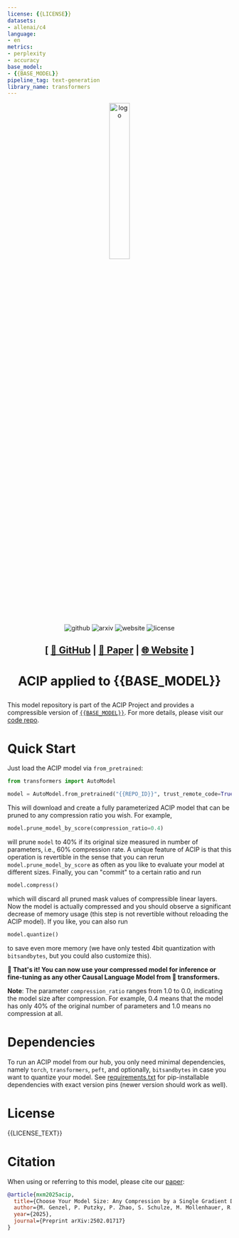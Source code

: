 ```yaml
---
license: {{LICENSE}}
datasets:
- allenai/c4
language:
- en
metrics:
- perplexity
- accuracy
base_model:
- {{BASE_MODEL}}
pipeline_tag: text-generation
library_name: transformers
---
```

<div align="center">
  <img width="30%" alt="logo" src="https://imgur.com/A0MCHPq.png">
</div>

<div align="center">
    <a href="https://github.com/merantix-momentum/acip"><img src="https://img.shields.io/badge/GitHub-%23121011.svg?logo=github&logoColor=white.svg" alt="github" style="display: inline-block; vertical-align: middle;"></a>
    <a href="https://arxiv.org/abs/2502.01717"><img src="https://img.shields.io/badge/arXiv-2502.01717-b31b1b.svg" alt="arxiv" style="display: inline-block; vertical-align: middle;"></a>
    <a href="https://merantix-momentum.com/acip"><img alt="website" src="https://img.shields.io/website/https/acip.merantix-momentum.cloud.svg?down_color=red&down_message=offline&up_message=online" style="display: inline-block; vertical-align: middle;"></a>
    <a href="LICENSE"><img alt="license" src="https://img.shields.io/badge/license-Apache%202.0-blue" style="display: inline-block; vertical-align: middle;"></a>
</div>

<h2 align="center">
    <p> [
        <a href="https://github.com/merantix-momentum/acip">🤖 GitHub</a> |
        <a href="https://arxiv.org/abs/2502.01717">📄 Paper</a> |
        <a href="https://merantix-momentum.com/acip">🌐 Website</a>
        ]
    </p>
</h2>

<h1 align="center">
    <p>ACIP applied to {{BASE_MODEL}}</p>
</h1>

This model repository is part of the ACIP Project and provides a compressible version of [`{{BASE_MODEL}}`](https://huggingface.co/{{BASE_MODEL}}). For more details, please visit our [code repo](https://github.com/merantix-momentum/acip).

# Quick Start

Just load the ACIP model via `from_pretrained`:
```python
from transformers import AutoModel

model = AutoModel.from_pretrained("{{REPO_ID}}", trust_remote_code=True)
```
This will download and create a fully parameterized ACIP model that can be pruned to any compression ratio you wish.
For example,
```python
model.prune_model_by_score(compression_ratio=0.4)
```
will prune `model` to 40% if its original size measured in number of parameters, i.e., 60% compression rate.
A unique feature of ACIP is that this operation is revertible in the sense that you can rerun `model.prune_model_by_score` as often as you like to evaluate your model at different sizes. Finally, you can "commit" to a certain ratio and run
```python
model.compress()
```
which will discard all pruned mask values of compressible linear layers. 
Now the model is actually compressed and you should observe a significant decrease of memory usage (this step is not revertible without reloading the ACIP model).
If you like, you can also run
```python
model.quantize()
```
to save even more memory (we have only tested 4bit quantization with `bitsandbytes`, but you could also customize this).

**🚀 That's it! You can now use your compressed model for inference or fine-tuning as any other Causal Language Model from 🤗 transformers.**

**Note**: The parameter `compression_ratio` ranges from 1.0 to 0.0, indicating the model size after compression. For example, 0.4 means that the model has only 40% of the original number of parameters and 1.0 means no compression at all.

# Dependencies

To run an ACIP model from our hub, you only need minimal dependencies, namely `torch`, `transformers`, `peft`, and optionally, `bitsandbytes` in case you want to quantize your model.
See [requirements.txt](requirements.txt) for pip-installable dependencies with exact version pins (newer version should work as well).

# License

{{LICENSE_TEXT}}

# Citation

When using or referring to this model, please cite our [paper](https://arxiv.org/abs/2502.01717):
```bibtex
@article{mxm2025acip,
  title={Choose Your Model Size: Any Compression by a Single Gradient Descent}, 
  author={M. Genzel, P. Putzky, P. Zhao, S. Schulze, M. Mollenhauer, R. Seidel, S. Dietzel, T. Wollmann},
  year={2025},
  journal={Preprint arXiv:2502.01717}
}
```



